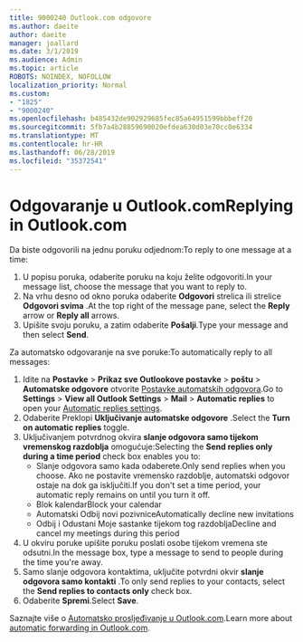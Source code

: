 ```yaml
---
title: 9000240 Outlook.com odgovore
ms.author: daeite
author: daeite
manager: joallard
ms.date: 3/1/2019
ms.audience: Admin
ms.topic: article
ROBOTS: NOINDEX, NOFOLLOW
localization_priority: Normal
ms.custom:
- "1825"
- "9000240"
ms.openlocfilehash: b485432de902929685fec85a64951599bbbeff20
ms.sourcegitcommit: 5fb7a4b28859690020efdea630d03e70cc0e6334
ms.translationtype: MT
ms.contentlocale: hr-HR
ms.lasthandoff: 06/28/2019
ms.locfileid: "35372541"
---
```

# <a name="replying-in-outlookcom"></a><span data-ttu-id="64c7c-102">Odgovaranje u Outlook.com</span><span class="sxs-lookup"><span data-stu-id="64c7c-102">Replying in Outlook.com</span></span>

<span data-ttu-id="64c7c-103">Da biste odgovorili na jednu poruku odjednom:</span><span class="sxs-lookup"><span data-stu-id="64c7c-103">To reply to one message at a time:</span></span>

1. <span data-ttu-id="64c7c-104">U popisu poruka, odaberite poruku na koju želite odgovoriti.</span><span class="sxs-lookup"><span data-stu-id="64c7c-104">In your message list, choose the message that you want to reply to.</span></span>
2. <span data-ttu-id="64c7c-105">Na vrhu desno od okno poruka odaberite **Odgovori** strelica ili strelice **Odgovori svima** .</span><span class="sxs-lookup"><span data-stu-id="64c7c-105">At the top right of the message pane, select the **Reply** arrow or **Reply all** arrows.</span></span>
3. <span data-ttu-id="64c7c-106">Upišite svoju poruku, a zatim odaberite **Pošalji**.</span><span class="sxs-lookup"><span data-stu-id="64c7c-106">Type your message and then select **Send**.</span></span>

<span data-ttu-id="64c7c-107">Za automatsko odgovaranje na sve poruke:</span><span class="sxs-lookup"><span data-stu-id="64c7c-107">To automatically reply to all messages:</span></span>

1. <span data-ttu-id="64c7c-108">Idite na **Postavke** > **Prikaz sve Outlookove postavke** > **poštu** > **Automatske odgovore** otvorite [Postavke automatskih odgovora](https://outlook.live.com/mail/options/mail/automaticReplies).</span><span class="sxs-lookup"><span data-stu-id="64c7c-108">Go to **Settings** > **View all Outlook Settings** > **Mail** > **Automatic replies** to open your [Automatic replies settings](https://outlook.live.com/mail/options/mail/automaticReplies).</span></span>
2. <span data-ttu-id="64c7c-109">Odaberite Preklopi **Uključivanje automatske odgovore** .</span><span class="sxs-lookup"><span data-stu-id="64c7c-109">Select the **Turn on automatic replies** toggle.</span></span>
3. <span data-ttu-id="64c7c-110">Uključivanjem potvrdnog okvira **slanje odgovora samo tijekom vremenskog razdoblja** omogućuje:</span><span class="sxs-lookup"><span data-stu-id="64c7c-110">Selecting the **Send replies only during a time period** check box enables you to:</span></span>
    - <span data-ttu-id="64c7c-111">Slanje odgovora samo kada odaberete.</span><span class="sxs-lookup"><span data-stu-id="64c7c-111">Only send replies when you choose.</span></span> <span data-ttu-id="64c7c-112">Ako ne postavite vremensko razdoblje, automatski odgovor ostaje na dok ga isključiti.</span><span class="sxs-lookup"><span data-stu-id="64c7c-112">If you don't set a time period, your automatic reply remains on until you turn it off.</span></span>
    - <span data-ttu-id="64c7c-113">Blok kalendar</span><span class="sxs-lookup"><span data-stu-id="64c7c-113">Block your calendar</span></span>
    - <span data-ttu-id="64c7c-114">Automatski Odbij novi pozivnice</span><span class="sxs-lookup"><span data-stu-id="64c7c-114">Automatically decline new invitations</span></span>
    - <span data-ttu-id="64c7c-115">Odbij i Odustani Moje sastanke tijekom tog razdoblja</span><span class="sxs-lookup"><span data-stu-id="64c7c-115">Decline and cancel my meetings during this period</span></span>
4. <span data-ttu-id="64c7c-116">U okviru poruke upišite poruku poslati osobe tijekom vremena ste odsutni.</span><span class="sxs-lookup"><span data-stu-id="64c7c-116">In the message box, type a message to send to people during the time you're away.</span></span>
5. <span data-ttu-id="64c7c-117">Samo slanje odgovora kontaktima, uključite potvrdni okvir **slanje odgovora samo kontakti** .</span><span class="sxs-lookup"><span data-stu-id="64c7c-117">To only send replies to your contacts, select the **Send replies to contacts only** check box.</span></span>
6. <span data-ttu-id="64c7c-118">Odaberite **Spremi**.</span><span class="sxs-lookup"><span data-stu-id="64c7c-118">Select **Save**.</span></span>

<span data-ttu-id="64c7c-119">Saznajte više o [Automatsko prosljeđivanje u Outlook.com](https://support.office.com/article/14614626-9855-48dc-a986-dec81d07b1a0).</span><span class="sxs-lookup"><span data-stu-id="64c7c-119">Learn more about [automatic forwarding in Outlook.com](https://support.office.com/article/14614626-9855-48dc-a986-dec81d07b1a0).</span></span>